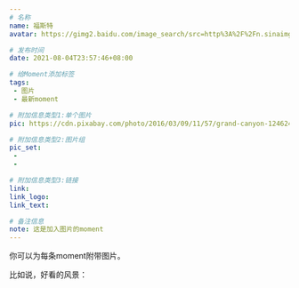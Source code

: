 ```yaml
---
# 名称
name: 福斯特
avatar: https://gimg2.baidu.com/image_search/src=http%3A%2F%2Fn.sinaimg.cn%2Fsinacn17%2F0%2Fw400h400%2F20181111%2F89f9-hnstwwq6307162.jpg&refer=http%3A%2F%2Fn.sinaimg.cn&app=2002&size=f9999,10000&q=a80&n=0&g=0n&fmt=jpeg?sec=1630729931&t=e8c4135ba966d5fbfd5d30adf96551c0

# 发布时间
date: 2021-08-04T23:57:46+08:00

# 给Moment添加标签
tags:
 - 图片
 - 最新moment

# 附加信息类型1:单个图片
pic: https://cdn.pixabay.com/photo/2016/03/09/11/57/grand-canyon-1246248_1280.jpg

# 附加信息类型2:图片组
pic_set:
 - 
 -

# 附加信息类型3:链接
link:
link_logo:
link_text:

# 备注信息
note: 这是加入图片的moment
---
```


你可以为每条moment附带图片。

比如说，好看的风景：

